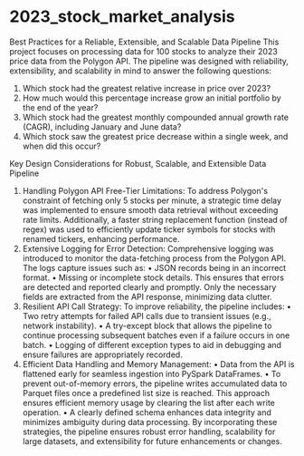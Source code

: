 # 2023_stock_market_analysis

Best Practices for a Reliable, Extensible, and Scalable Data Pipeline
This project focuses on processing data for 100 stocks to analyze their 2023 price data from the Polygon API. The pipeline was designed with reliability, extensibility, and scalability in mind to answer the following questions:
1.	Which stock had the greatest relative increase in price over 2023?
2.	How much would this percentage increase grow an initial portfolio by the end of the year?
3.	Which stock had the greatest monthly compounded annual growth rate (CAGR), including January and June data?
4.	Which stock saw the greatest price decrease within a single week, and when did this occur?

Key Design Considerations for Robust, Scalable, and Extensible Data Pipeline
1.	Handling Polygon API Free-Tier Limitations:
To address Polygon's constraint of fetching only 5 stocks per minute, a strategic time delay was implemented to ensure smooth data retrieval without exceeding rate limits. Additionally, a faster string replacement function (instead of regex) was used to efficiently update ticker symbols for stocks with renamed tickers, enhancing performance.
2.	Extensive Logging for Error Detection:
Comprehensive logging was introduced to monitor the data-fetching process from the Polygon API. The logs capture issues such as:
•	JSON records being in an incorrect format.
•	Missing or incomplete stock details.
This ensures that errors are detected and reported clearly and promptly. Only the necessary fields are extracted from the API response, minimizing data clutter.
3.	Resilient API Call Strategy:
To improve reliability, the pipeline includes:
•	Two retry attempts for failed API calls due to transient issues (e.g., network instability).
•	A try-except block that allows the pipeline to continue processing subsequent batches even if a failure occurs in one batch.
•	Logging of different exception types to aid in debugging and ensure failures are appropriately recorded.
4.	Efficient Data Handling and Memory Management:
•	Data from the API is flattened early for seamless ingestion into PySpark DataFrames.
•	To prevent out-of-memory errors, the pipeline writes accumulated data to Parquet files once a predefined list size is reached. This approach ensures efficient memory usage by clearing the list after each write operation.
•	A clearly defined schema enhances data integrity and minimizes ambiguity during data processing.
By incorporating these strategies, the pipeline ensures robust error handling, scalability for large datasets, and extensibility for future enhancements or changes.
